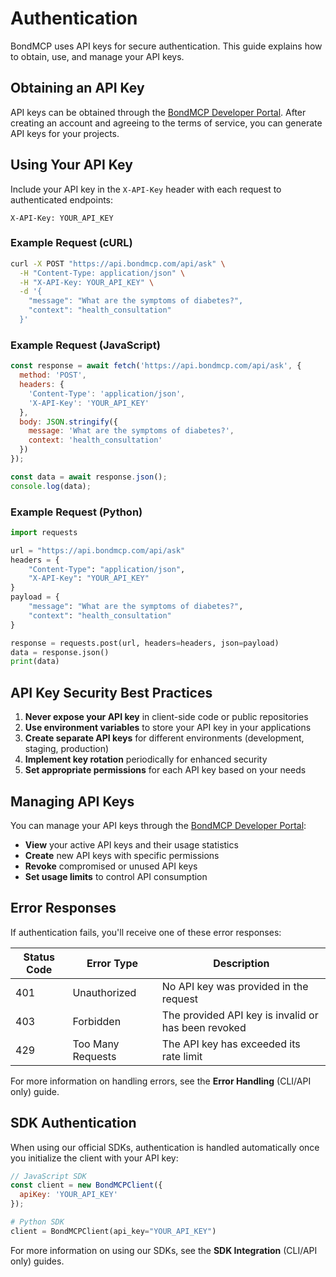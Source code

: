 # Authentication

BondMCP uses API keys for secure authentication. This guide explains how to obtain, use, and manage your API keys.

## Obtaining an API Key

API keys can be obtained through the [BondMCP Developer Portal](https://bondmcp.com/developers). After creating an account and agreeing to the terms of service, you can generate API keys for your projects.

## Using Your API Key

Include your API key in the `X-API-Key` header with each request to authenticated endpoints:

```
X-API-Key: YOUR_API_KEY
```

### Example Request (cURL)

```bash
curl -X POST "https://api.bondmcp.com/api/ask" \
  -H "Content-Type: application/json" \
  -H "X-API-Key: YOUR_API_KEY" \
  -d '{
    "message": "What are the symptoms of diabetes?",
    "context": "health_consultation"
  }'
```

### Example Request (JavaScript)

```javascript
const response = await fetch('https://api.bondmcp.com/api/ask', {
  method: 'POST',
  headers: {
    'Content-Type': 'application/json',
    'X-API-Key': 'YOUR_API_KEY'
  },
  body: JSON.stringify({
    message: 'What are the symptoms of diabetes?',
    context: 'health_consultation'
  })
});

const data = await response.json();
console.log(data);
```

### Example Request (Python)

```python
import requests

url = "https://api.bondmcp.com/api/ask"
headers = {
    "Content-Type": "application/json",
    "X-API-Key": "YOUR_API_KEY"
}
payload = {
    "message": "What are the symptoms of diabetes?",
    "context": "health_consultation"
}

response = requests.post(url, headers=headers, json=payload)
data = response.json()
print(data)
```

## API Key Security Best Practices

1. **Never expose your API key** in client-side code or public repositories
2. **Use environment variables** to store your API key in your applications
3. **Create separate API keys** for different environments (development, staging, production)
4. **Implement key rotation** periodically for enhanced security
5. **Set appropriate permissions** for each API key based on your needs

## Managing API Keys

You can manage your API keys through the [BondMCP Developer Portal](https://bondmcp.com/developers):

- **View** your active API keys and their usage statistics
- **Create** new API keys with specific permissions
- **Revoke** compromised or unused API keys
- **Set usage limits** to control API consumption

## Error Responses

If authentication fails, you'll receive one of these error responses:

| Status Code | Error Type | Description |
|-------------|------------|-------------|
| 401 | Unauthorized | No API key was provided in the request |
| 403 | Forbidden | The provided API key is invalid or has been revoked |
| 429 | Too Many Requests | The API key has exceeded its rate limit |

For more information on handling errors, see the **Error Handling** (CLI/API only) guide.

## SDK Authentication

When using our official SDKs, authentication is handled automatically once you initialize the client with your API key:

```javascript
// JavaScript SDK
const client = new BondMCPClient({
  apiKey: 'YOUR_API_KEY'
});
```

```python
# Python SDK
client = BondMCPClient(api_key="YOUR_API_KEY")
```

For more information on using our SDKs, see the **SDK Integration** (CLI/API only) guides.
